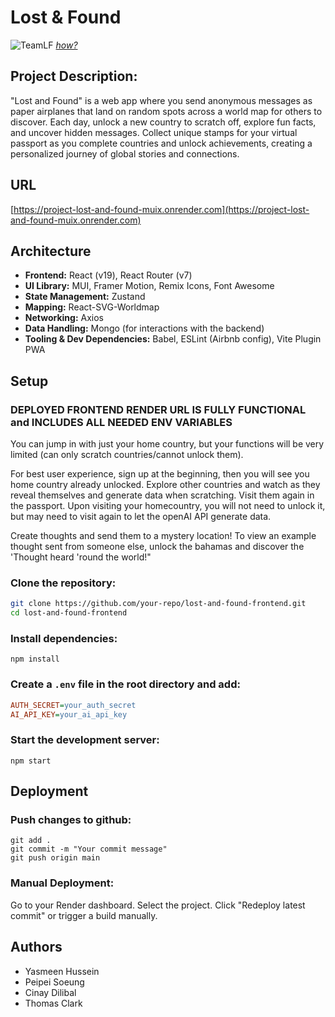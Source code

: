 # Lost & Found

![TeamLF](https://github.com/user-attachments/assets/daef5cf5-138d-436e-be21-17746ae01968)
[*how?*](https://help.github.com/articles/about-readmes/#relative-links-and-image-paths-in-readme-files)

## Project Description:

"Lost and Found" is a web app where you send anonymous messages as paper airplanes that land on random spots across a world map for others to discover. Each day, unlock a new country to scratch off, explore fun facts, and uncover hidden messages. Collect unique stamps for your virtual passport as you complete countries and unlock achievements, creating a personalized journey of global stories and connections.


## URL
[https://project-lost-and-found-muix.onrender.com](https://project-lost-and-found-muix.onrender.com)

## Architecture
- **Frontend:** React (v19), React Router (v7)  
- **UI Library:** MUI, Framer Motion, Remix Icons, Font Awesome  
- **State Management:** Zustand  
- **Mapping:** React-SVG-Worldmap  
- **Networking:** Axios  
- **Data Handling:** Mongo (for interactions with the backend)  
- **Tooling & Dev Dependencies:** Babel, ESLint (Airbnb config), Vite Plugin PWA

## Setup

### DEPLOYED FRONTEND RENDER URL IS FULLY FUNCTIONAL and INCLUDES ALL NEEDED ENV VARIABLES
You can jump in with just your home country, but your functions will be very limited (can only scratch countries/cannot unlock them).

For best user experience, sign up at the beginning, then you will see you home country already unlocked. Explore other countries and watch as they reveal themselves and generate data when scratching. Visit them again in the passport. Upon visiting your homecountry, you will not need to unlock it, but may need to visit again to let the openAI API generate data.

Create thoughts and send them to a mystery location! To view an example thought sent from someone else, unlock the bahamas and discover the 'Thought heard 'round the world!"

### Clone the repository:  
```sh
git clone https://github.com/your-repo/lost-and-found-frontend.git
cd lost-and-found-frontend
```

### Install dependencies:
```
npm install
```

### Create a `.env` file in the root directory and add:  
```ini
AUTH_SECRET=your_auth_secret
AI_API_KEY=your_ai_api_key
```

### Start the development server:
```
npm start
```

## Deployment

### Push changes to github:
```
git add .
git commit -m "Your commit message"
git push origin main
```

### Manual Deployment:
Go to your Render dashboard.
Select the project.
Click "Redeploy latest commit" or trigger a build manually.

## Authors
- Yasmeen Hussein
- Peipei Soeung
- Cinay Dilibal
- Thomas Clark
